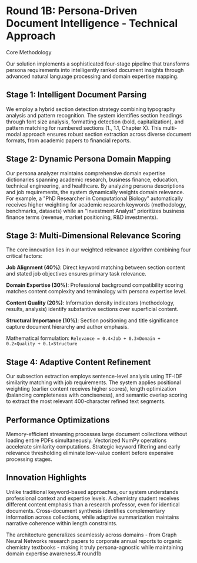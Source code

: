 # Round 1B: Persona-Driven Document Intelligence - Technical Approach

Core Methodology

Our solution implements a sophisticated four-stage pipeline that transforms persona requirements into intelligently ranked document insights through advanced natural language processing and domain expertise mapping.

## Stage 1: Intelligent Document Parsing

We employ a hybrid section detection strategy combining typography analysis and pattern recognition. The system identifies section headings through font size analysis, formatting detection (bold, capitalization), and pattern matching for numbered sections (1., 1.1, Chapter X). This multi-modal approach ensures robust section extraction across diverse document formats, from academic papers to financial reports.

## Stage 2: Dynamic Persona Domain Mapping

Our persona analyzer maintains comprehensive domain expertise dictionaries spanning academic research, business finance, education, technical engineering, and healthcare. By analyzing persona descriptions and job requirements, the system dynamically weights domain relevance. For example, a "PhD Researcher in Computational Biology" automatically receives higher weighting for academic research keywords (methodology, benchmarks, datasets) while an "Investment Analyst" prioritizes business finance terms (revenue, market positioning, R&D investments).

## Stage 3: Multi-Dimensional Relevance Scoring

The core innovation lies in our weighted relevance algorithm combining four critical factors:

**Job Alignment (40%)**: Direct keyword matching between section content and stated job objectives ensures primary task relevance.

**Domain Expertise (30%)**: Professional background compatibility scoring matches content complexity and terminology with persona expertise level.

**Content Quality (20%)**: Information density indicators (methodology, results, analysis) identify substantive sections over superficial content.

**Structural Importance (10%)**: Section positioning and title significance capture document hierarchy and author emphasis.

Mathematical formulation: `Relevance = 0.4×Job + 0.3×Domain + 0.2×Quality + 0.1×Structure`


## Stage 4: Adaptive Content Refinement

Our subsection extraction employs sentence-level analysis using TF-IDF similarity matching with job requirements. The system applies positional weighting (earlier content receives higher scores), length optimization (balancing completeness with conciseness), and semantic overlap scoring to extract the most relevant 400-character refined text segments.

## Performance Optimizations

Memory-efficient streaming processes large document collections without loading entire PDFs simultaneously. Vectorized NumPy operations accelerate similarity computations. Strategic keyword filtering and early relevance thresholding eliminate low-value content before expensive processing stages.

## Innovation Highlights

Unlike traditional keyword-based approaches, our system understands professional context and expertise levels. A chemistry student receives different content emphasis than a research professor, even for identical documents. Cross-document synthesis identifies complementary information across collections, while adaptive summarization maintains narrative coherence within length constraints.

The architecture generalizes seamlessly across domains - from Graph Neural Networks research papers to corporate annual reports to organic chemistry textbooks - making it truly persona-agnostic while maintaining domain expertise awareness.#   r o u n d 1 b 
 
 
